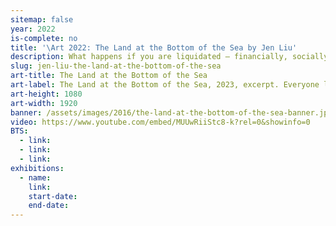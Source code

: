 ```yaml
---
sitemap: false
year: 2022
is-complete: no
title: '\Art 2022: The Land at the Bottom of the Sea by Jen Liu'
description: What happens if you are liquidated – financially, socially, politically, subject to climate-induced flooding? Under what conditions is it possible to survive?
slug: jen-liu-the-land-at-the-bottom-of-the-sea
art-title: The Land at the Bottom of the Sea
art-label: The Land at the Bottom of the Sea, 2023, excerpt. Everyone lives in the ocean now. The ocean is a vast warehouse of genetic resources for our emergent technoscientific industries. Single channel 4K video with stereo sound, 27:43. Generative algorithm using machine learning (GPT-2, Diffusion Model), Fine-tuning (NVIDIA T4 GPUs), Contour generation (OpenCV) and Steganography (Python, Linux).
art-height: 1080
art-width: 1920
banner: /assets/images/2016/the-land-at-the-bottom-of-the-sea-banner.jpg
video: https://www.youtube.com/embed/MUUwRiiStc8-k?rel=0&showinfo=0
BTS:
  - link:
  - link:
  - link:
exhibitions:
  - name:
    link:
    start-date:
    end-date:
---
```

